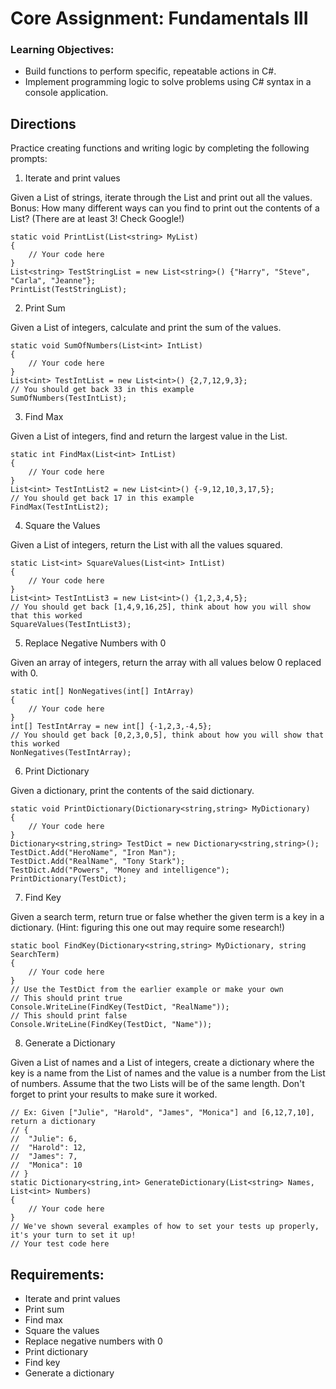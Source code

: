 # Core Assignment: Fundamentals III

###  Learning Objectives:

- Build functions to perform specific, repeatable actions in C#.
- Implement programming logic to solve problems using C# syntax in a console application.

## Directions
Practice creating functions and writing logic by completing the following prompts:

1. Iterate and print values

Given a List of strings, iterate through the List and print out all the values. Bonus: How many different ways can you find to print out the contents of a List? (There are at least 3! Check Google!)

```
static void PrintList(List<string> MyList)
{
    // Your code here
}
List<string> TestStringList = new List<string>() {"Harry", "Steve", "Carla", "Jeanne"};
PrintList(TestStringList);
```

2. Print Sum

Given a List of integers, calculate and print the sum of the values.

```
static void SumOfNumbers(List<int> IntList)
{
    // Your code here
}
List<int> TestIntList = new List<int>() {2,7,12,9,3};
// You should get back 33 in this example
SumOfNumbers(TestIntList);
```

3. Find Max

Given a List of integers, find and return the largest value in the List.

```
static int FindMax(List<int> IntList)
{
    // Your code here
}
List<int> TestIntList2 = new List<int>() {-9,12,10,3,17,5};
// You should get back 17 in this example
FindMax(TestIntList2);
```

4. Square the Values

Given a List of integers, return the List with all the values squared.

```
static List<int> SquareValues(List<int> IntList)
{
    // Your code here
}
List<int> TestIntList3 = new List<int>() {1,2,3,4,5};
// You should get back [1,4,9,16,25], think about how you will show that this worked
SquareValues(TestIntList3);
```

5. Replace Negative Numbers with 0

Given an array of integers, return the array with all values below 0 replaced with 0.

```
static int[] NonNegatives(int[] IntArray)
{
    // Your code here
}
int[] TestIntArray = new int[] {-1,2,3,-4,5};
// You should get back [0,2,3,0,5], think about how you will show that this worked
NonNegatives(TestIntArray);
```

6. Print Dictionary

Given a dictionary, print the contents of the said dictionary.

```
static void PrintDictionary(Dictionary<string,string> MyDictionary)
{
    // Your code here
}
Dictionary<string,string> TestDict = new Dictionary<string,string>();
TestDict.Add("HeroName", "Iron Man");
TestDict.Add("RealName", "Tony Stark");
TestDict.Add("Powers", "Money and intelligence");
PrintDictionary(TestDict);
```

7. Find Key

Given a search term, return true or false whether the given term is a key in a dictionary. (Hint: figuring this one out may require some research!)

```
static bool FindKey(Dictionary<string,string> MyDictionary, string SearchTerm)
{
    // Your code here
}
// Use the TestDict from the earlier example or make your own
// This should print true
Console.WriteLine(FindKey(TestDict, "RealName"));
// This should print false
Console.WriteLine(FindKey(TestDict, "Name"));
```

8. Generate a Dictionary

Given a List of names and a List of integers, create a dictionary where the key is a name from the List of names and the value is a number from the List of numbers. Assume that the two Lists will be of the same length. Don't forget to print your results to make sure it worked.

```
// Ex: Given ["Julie", "Harold", "James", "Monica"] and [6,12,7,10], return a dictionary
// {
//	"Julie": 6,
//	"Harold": 12,
//	"James": 7,
//	"Monica": 10
// } 
static Dictionary<string,int> GenerateDictionary(List<string> Names, List<int> Numbers)
{
    // Your code here
}
// We've shown several examples of how to set your tests up properly, it's your turn to set it up!
// Your test code here
```

## Requirements:

- Iterate and print values
- Print sum
- Find max
- Square the values
- Replace negative numbers with 0
- Print dictionary
- Find key
- Generate a dictionary 